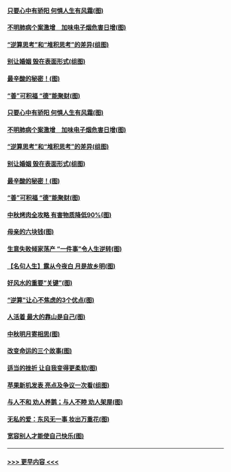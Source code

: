 #### [只要心中有骄阳 何惧人生有风霜(图)](../pages/p8/907320.md?t=09141033) 
#### [不明肺病个案激增　加味电子烟危害日增(图)](../pages/p8/907307.md?t=09141033) 
#### [“逆算思考”和“堆积思考”的差异(组图)](../pages/p8/907229.md?t=09141033) 
#### [别让婚姻 毁在表面形式(组图)](../pages/p8/907118.md?t=09141033) 
#### [最辛酸的秘密！(图)](../pages/p8/906327.md?t=09141033) 
#### [“善”可积福 “德”能聚财(图)](../pages/p8/906906.md?t=09141033) 
#### [只要心中有骄阳 何惧人生有风霜(图)](../pages/p8/907320.md?t=09141033) 
#### [不明肺病个案激增　加味电子烟危害日增(图)](../pages/p8/907307.md?t=09141033) 
#### [“逆算思考”和“堆积思考”的差异(组图)](../pages/p8/907229.md?t=09141033) 
#### [别让婚姻 毁在表面形式(组图)](../pages/p8/907118.md?t=09141033) 
#### [最辛酸的秘密！(图)](../pages/p8/906327.md?t=09141033) 
#### [“善”可积福 “德”能聚财(图)](../pages/p8/906906.md?t=09141033) 
#### [中秋烤肉全攻略 有害物质降低90%(图)](../pages/p8/907227.md?t=09141033) 
#### [母亲的六块钱(图)](../pages/p8/907107.md?t=09141033) 
#### [生意失败倾家荡产 “一件事”令人生逆转(图)](../pages/p8/907101.md?t=09141033) 
#### [【名句人生】露从今夜白 月是故乡明(图)](../pages/p8/906558.md?t=09141033) 
#### [好风水的重要“关键”(图)](../pages/p8/907087.md?t=09141033) 
#### [“逆算”让心不焦虑的3个优点(图)](../pages/p8/907070.md?t=09141033) 
#### [人活着 最大的靠山是自己(图)](../pages/p8/906329.md?t=09141033) 
#### [中秋明月寄相思(图)](../pages/p8/906932.md?t=09141033) 
#### [改变命运的三个故事(图)](../pages/p8/906257.md?t=09141033) 
#### [适当的挫折 让自我变得更柔软(图)](../pages/p8/906984.md?t=09141033) 
#### [苹果新机发表 亮点及争议一次看(组图)](../pages/p8/906967.md?t=09141033) 
#### [与人不和 劝人养鹅；与人不睦 劝人架屋(图)](../pages/p8/906905.md?t=09141033) 
#### [无私的爱：东风无一事 妆出万重花(图)](../pages/p8/906862.md?t=09141033) 
#### [宽容别人才能使自己快乐(图)](../pages/p8/906553.md?t=09141033) 

----
#### [ >>> 更早内容 <<< ](../indexes/p8-earlier.md)

